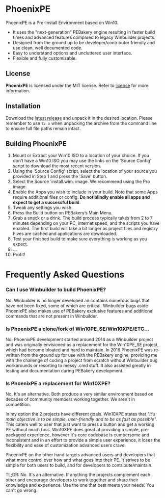 # PhoenixPE

PhoenixPE is a Pre-Install Environment based on Win10.

* It uses the "next-generation" PEBakery engine resulting in faster build times and advanced features compared to legacy Winbuilder projects.
* Designed from the ground up to be developer/contributor friendly and use clean, well documented code.
* Easy to understand options and uncluttered user interface.
* Flexible and fully customizable.

## License

**PhoenixPE** is licensed under the MIT license. Refer to [license](license) for more information.

## Installation

Download the [latest release]() and unpack it in the desired location. Please remember to use `7z x` when unpacking the archive from the command line to ensure full file paths remain intact.

## Building PhoenixPE

1. Mount or Extract your Win10 ISO to a location of your choice. If you don’t have a Win10 ISO you may use the links on the 'Source Config' script to download the most recent version.
1. Using the 'Source Config' script, select the location of your source you provided in Step 1 and press the 'Save' button.
1. Select the Source 'install.wim. image. We recommend using the Pro image.
1. Enable the Apps you wish to include in your build. Note that some Apps require additional files or config. **Do not blindly enable all apps and expect to get a successful build**.
1. Tweak any settings you wish.
1. Press the Build button on PEBakery’s Main Menu.
1. Grab a snack or a drink. The build process typically takes from 2 to 7 minutes depending on your PC, internet speed, and the scripts you have enabled. The first build will take a bit longer as project files and registry hives are cached and applications are downloaded.
1. Test your finished build to make sure everything is working as you expect.
1. …
1. Profit!

# Frequently Asked Questions

### Can I use Winbuilder to build PhoenixPE?

No. Winbuilder is no longer developed an contains numerous bugs that have not been fixed, some of which are critical. Winbuilder bugs aside PhoenixPE also makes use of PEBakery exclusive features and additional commands that are not present in Winbuilder.

### Is PhoenixPE a clone/fork of Win10PE_SE/Win10XPE/ETC...

No. PhoenixPE development started around 2014 as a Winbuilder project and was originally envisioned as a replacement for the Win10PE_SE project, which had become bloated and hard to maintain. In 2016 PhoenixPE was re-written from the ground up for use with the PEBakery engine, providing me with the challenge of coding a project from scratch without Winbuilder bug workarounds or resorting to messy .cmd stuff. It also assisted greatly in testing and documentation during PEBakery development.

### Is PhoenixPE a replacement for Win10XPE?

No. It's an alternative. Both produce a very similar environment based on decades of community members working together. We aren't in competition.

In my option the 2 projects have different goals. Win10XPE states that _"it's main objective is to be simple, user-friendly and to be as fast as possible"_. This caters well to user that just want to press a button and get a working PE without much fuss. Win10XPE does great at providing a simple, pre-packaged experience, however it's core codebase is cumbersome and inconsistent and in an effort to provide a simple user experience, it loses the flexibility and ease of customization advanced users crave. 

PhoenixPE on the other hand targets advanced users and developers that what more control over how and what goes into their PE. It strives to be simple for both users to build, and for developers to contribute/maintain. 

TL;DR: No. It's an alternative. If anything the projects complement each other and encourage developers to work together and share their knowledge and experience. Use the one that best meets your needs. You can't go wrong.